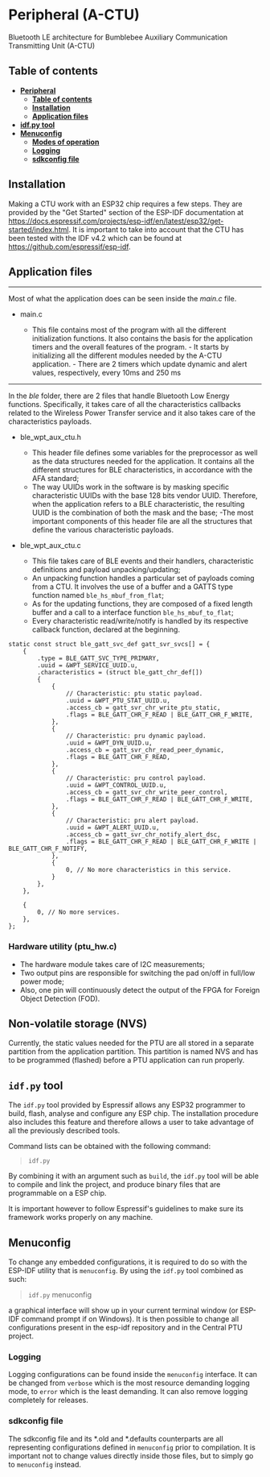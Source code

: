 # Peripheral (A-CTU)
Bluetooth LE architecture for Bumblebee Auxiliary Communication Transmitting Unit (A-CTU)

## **Table of contents**
- [**Peripheral**](#Peripheral-(PRU))
  - [**Table of contents**](#table-of-contents)
  - [**Installation**](#installation)
  - [**Application files**](#application-files) 
- [**idf.py tool**](#idfpy-tool)
- [**Menuconfig**](#menuconfig)
    - [**Modes of operation**](#modes-of-operation)
    - [**Logging**](#logging)
    - [**sdkconfig file**](#sdkconfig-file)
    

## **Installation**

Making a CTU work with an ESP32 chip requires a few steps. They are provided by the "Get Started" section of the ESP-IDF documentation at https://docs.espressif.com/projects/esp-idf/en/latest/esp32/get-started/index.html. 
It is important to take into account that the CTU has been tested with the IDF v4.2 which can be found at https://github.com/espressif/esp-idf.


## **Application files**
------------------------
Most of what the application does can be seen inside the _main.c_ file.

  * main.c

       - This file contains most of the program with all the different initialization functions. It also contains the basis for the application timers and the overall features of the program.
        - It starts by initializing all the different modules needed by the A-CTU application.
        - There are 2 timers which update dynamic and alert values, respectively, every 10ms and 250 ms
------------------------
    
In the _ble_ folder, there are 2 files that handle Bluetooth Low Energy functions. Specifically, it takes care of all the characteristics callbacks related to the Wireless Power Transfer service and it also takes care of the characteristics payloads.

   * ble_wpt_aux_ctu.h
   
      - This header file defines some variables for the preprocessor as well as the data structures needed for the application. It contains all the different structures for BLE characteristics, in accordance with the AFA standard;
      - The way UUIDs work in the software is by masking specific characteristic UUIDs with the base 128 bits vendor UUID. Therefore, when the application refers to a BLE characteristic, the resulting UUID is the combination of both the mask and the base;
      -The most important components of this header file are all the structures that define the various characteristic payloads.
     
   * ble_wpt_aux_ctu.c
   
      - This file takes care of BLE events and their handlers, characteristic definitions and payload unpacking/updating;
      - An unpacking function handles a particular set of payloads coming from a CTU. It involves the use of a buffer and a GATTS type function named `ble_hs_mbuf_from_flat`;
      - As for the updating functions, they are composed of a fixed length buffer and a call to a interface function `ble_hs_mbuf_to_flat`;
      - Every characteristic read/write/notify is handled by its respective callback function, declared at the beginning.

```
static const struct ble_gatt_svc_def gatt_svr_svcs[] = {
    {
        .type = BLE_GATT_SVC_TYPE_PRIMARY,
        .uuid = &WPT_SERVICE_UUID.u,
        .characteristics = (struct ble_gatt_chr_def[])
        {   
            {
                // Characteristic: ptu static payload.
                .uuid = &WPT_PTU_STAT_UUID.u,
                .access_cb = gatt_svr_chr_write_ptu_static,
                .flags = BLE_GATT_CHR_F_READ | BLE_GATT_CHR_F_WRITE,
            },
            {
                // Characteristic: pru dynamic payload.
                .uuid = &WPT_DYN_UUID.u,
                .access_cb = gatt_svr_chr_read_peer_dynamic,
                .flags = BLE_GATT_CHR_F_READ,
            },
            {
                // Characteristic: pru control payload.
                .uuid = &WPT_CONTROL_UUID.u,
                .access_cb = gatt_svr_chr_write_peer_control,
                .flags = BLE_GATT_CHR_F_READ | BLE_GATT_CHR_F_WRITE,
            },
            {
                // Characteristic: pru alert payload.
                .uuid = &WPT_ALERT_UUID.u,
                .access_cb = gatt_svr_chr_notify_alert_dsc,
                .flags = BLE_GATT_CHR_F_READ | BLE_GATT_CHR_F_WRITE | BLE_GATT_CHR_F_NOTIFY,
            },
            {
                0, // No more characteristics in this service.
            }
        },
    },

    {
        0, // No more services. 
    },
};
```

### **Hardware utility (ptu_hw.c)**

  - The hardware module takes care of I2C measurements;
  - Two output pins are responsible for switching the pad on/off in full/low power mode;
  - Also, one pin will continuously detect the output of the FPGA for Foreign Object Detection (FOD).

## **Non-volatile storage (NVS)**

Currently, the static values needed for the PTU are all stored in a separate partition from the application partition. This partition is named NVS and has to be programmed (flashed) before a PTU application can run properly.

## **`idf.py` tool**

The `idf.py` tool provided by Espressif allows any ESP32 programmer to build, flash, analyse and configure any ESP chip. The installation procedure also includes this feature and therefore allows a user to take advantage of all the previously described tools.

Command lists can be obtained with the following command:

>`idf.py`

By combining it with an argument such as `build`, the `idf.py` tool will be able to compile and link the project, and produce binary files that are programmable on a ESP chip.

It is important however to follow Espressif's guidelines to make sure its framework works properly on any machine.

## **Menuconfig**

To change any embedded configurations, it is required to do so with the ESP-IDF utility that is `menuconfig`. By using the `idf.py` tool combined as such:

>`idf.py` menuconfig

a graphical interface will show up in your current terminal window (or ESP-IDF command prompt if on Windows). It is then possible to change all configurations present in the esp-idf repository and in the Central PTU project.

### **Logging**

Logging configurations can be found inside the `menuconfig` interface. It can be changed from `verbose` which is the most resource demanding logging mode, to `error` which is the least demanding. It can also remove logging completely for releases.

### **sdkconfig file**

The sdkconfig file and its *.old and *.defaults counterparts are all representing configurations defined in `menuconfig` prior to compilation. It is important not to change values directly inside those files, but to simply go to `menuconfig` instead.
